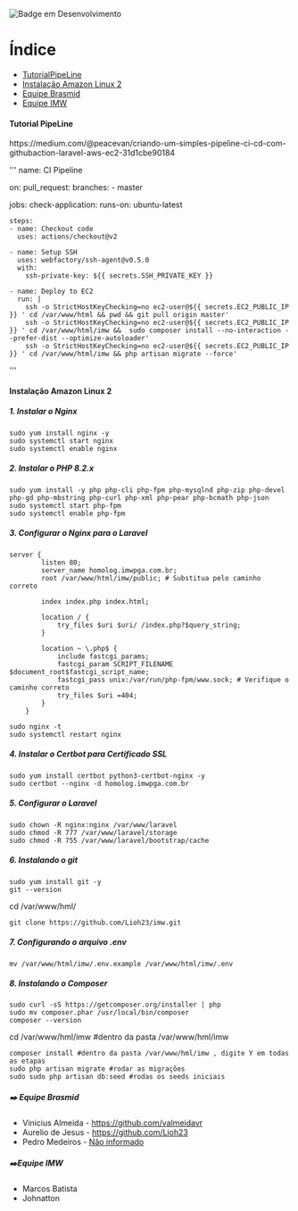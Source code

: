 
![Badge em Desenvolvimento](http://img.shields.io/static/v1?label=STATUS&message=EM%20DESENVOLVIMENTO&color=GREEN&style=for-the-badge)

# Índice 

* [TutorialPipeLine](#tutorialpipeLine)
* [Instalação Amazon Linux 2](#amazonlinux)
* [Equipe Brasmid](#brasmid)
* [Equipe IMW](#imw)

<h4 id="tutorialpipeLine">Tutorial PipeLine</h4>
https://medium.com/@peacevan/criando-um-simples-pipeline-ci-cd-com-githubaction-laravel-aws-ec2-31d1cbe90184

'''
name: CI Pipeline

on:
  pull_request:
    branches:
      - master

jobs:
  check-application:
    runs-on: ubuntu-latest

    steps:
    - name: Checkout code
      uses: actions/checkout@v2

    - name: Setup SSH
      uses: webfactory/ssh-agent@v0.5.0
      with:
        ssh-private-key: ${{ secrets.SSH_PRIVATE_KEY }}

    - name: Deploy to EC2
      run: |
        ssh -o StrictHostKeyChecking=no ec2-user@${{ secrets.EC2_PUBLIC_IP }} ' cd /var/www/html && pwd && git pull origin master' 
        ssh -o StrictHostKeyChecking=no ec2-user@${{ secrets.EC2_PUBLIC_IP }} ' cd /var/www/html/imw &&  sudo composer install --no-interaction --prefer-dist --optimize-autoloader'
        ssh -o StrictHostKeyChecking=no ec2-user@${{ secrets.EC2_PUBLIC_IP }} ' cd /var/www/html/imw && php artisan migrate --force'
'''

<h4 id="amazonlinux">Instalação Amazon Linux 2</h4>

<h5>1. Instalar o Nginx</h5>

```
sudo yum install nginx -y
sudo systemctl start nginx
sudo systemctl enable nginx
```

<h5>2. Instalar o PHP 8.2.x</h5>

```
sudo yum install -y php php-cli php-fpm php-mysqlnd php-zip php-devel php-gd php-mbstring php-curl php-xml php-pear php-bcmath php-json
sudo systemctl start php-fpm
sudo systemctl enable php-fpm
```

<h5>3. Configurar o Nginx para o Laravel</h5>

```    
server {
        listen 80;
        server_name homolog.imwpga.com.br; 
        root /var/www/html/imw/public; # Substitua pelo caminho correto

        index index.php index.html;

        location / {
            try_files $uri $uri/ /index.php?$query_string;
        }

        location ~ \.php$ {
            include fastcgi_params;
            fastcgi_param SCRIPT_FILENAME $document_root$fastcgi_script_name;
            fastcgi_pass unix:/var/run/php-fpm/www.sock; # Verifique o caminho correto
            try_files $uri =404;
        }
    }
```

```
sudo nginx -t
sudo systemctl restart nginx
```

<h5>4. Instalar o Certbot para Certificado SSL</h5>

```
sudo yum install certbot python3-certbot-nginx -y
sudo certbot --nginx -d homolog.imwpga.com.br 
```

<h5>5. Configurar o Laravel</h5>

```
sudo chown -R nginx:nginx /var/www/laravel
sudo chmod -R 777 /var/www/laravel/storage
sudo chmod -R 755 /var/www/laravel/bootstrap/cache
```

<h5>6. Instalando o git </h5>

```
sudo yum install git -y
git --version
```

cd /var/www/hml/

```
git clone https://github.com/Lioh23/imw.git
```

<h5>7. Configurando o arquivo .env</h5>

```
mv /var/www/html/imw/.env.example /var/www/html/imw/.env
```

<h5>8. Instalando o Composer</h5>

```
sudo curl -sS https://getcomposer.org/installer | php
sudo mv composer.phar /usr/local/bin/composer
composer --version
```
cd /var/www/hml/imw 
#dentro da pasta /var/www/hml/imw

```
composer install #dentro da pasta /var/www/hml/imw , digite Y em todas as etapas
sudo php artisan migrate #rodar as migrações
sudo sudo php artisan db:seed #rodas os seeds iniciais
```

<h5 id="brasmid">✒️ Equipe Brasmid</h5>
<ul>
    <li>Vinicius Almeida - <a href="https://github.com/valmeidavr">https://github.com/valmeidavr</a>
    </li>
    <li>Aurelio de Jesus - <a href="https://github.com/Lioh23"> https://github.com/Lioh23</a>
    </li>
    <li>Pedro Medeiros - <a href="#">Não informado</a></li>
</ul>


<h5 id="imw">✒️Equipe IMW</h5>
<ul> 
    <li>Marcos Batista</li>
    <li>Johnatton</li>
</ul>

